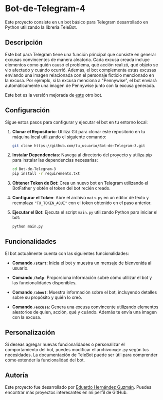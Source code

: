# Bot-de-Telegram-4

Este proyecto consiste en un bot básico para Telegram desarrollado en Python utilizando la librería TeleBot.

## Descripción

Este bot para Telegram tiene una función principal que consiste en generar excusas convincentes de manera aleatoria. Cada excusa creada incluye elementos como quién causó el problema, qué acción realizó, qué objeto se vio afectado y cuándo ocurrió. Además, el bot complementa estas excusas enviando una imagen relacionada con el personaje ficticio mencionado en la excusa. Por ejemplo, si la excusa menciona a "Pennywise", el bot enviará automáticamente una imagen de Pennywise junto con la excusa generada.

Este bot es la versión mejorada de [este](https://github.com/EduardoHernandezGuzman/Bot-de-Telegram-4-) otro bot.


## Configuración

Sigue estos pasos para configurar y ejecutar el bot en tu entorno local:

1. **Clonar el Repositorio**: Utiliza Git para clonar este repositorio en tu máquina local utilizando el siguiente comando:

    ```bash
    git clone https://github.com/tu_usuario/Bot-de-Telegram-3.git
    ```

2. **Instalar Dependencias**: Navega al directorio del proyecto y utiliza pip para instalar las dependencias necesarias:

    ```bash
    cd Bot-de-Telegram-3
    pip install -r requirements.txt
    ```

3. **Obtener Token de Bot**: Crea un nuevo bot en Telegram utilizando el BotFather y obtén el token del bot recién creado.

4. **Configurar el Token**: Abre el archivo `main.py` en un editor de texto y reemplaza `"TU_TOKEN_AQUÍ"` con el token obtenido en el paso anterior.

5. **Ejecutar el Bot**: Ejecuta el script `main.py` utilizando Python para iniciar el bot:

    ```bash
    python main.py
    ```

## Funcionalidades

El bot actualmente cuenta con las siguientes funcionalidades:

- **Comando `/start`**: Inicia el bot y muestra un mensaje de bienvenida al usuario.

- **Comando `/help`**: Proporciona información sobre cómo utilizar el bot y las funcionalidades disponibles.

- **Comando `/about`**: Muestra información sobre el bot, incluyendo detalles sobre su propósito y quién lo creó.

- **Comando `/excusa`**: Genera una excusa convincente utilizando elementos aleatorios de quien, acción, qué y cuándo. Además te envía una imagen con la excusa.

## Personalización

Si deseas agregar nuevas funcionalidades o personalizar el comportamiento del bot, puedes modificar el archivo `main.py` según tus necesidades. La documentación de TeleBot puede ser útil para comprender cómo extender la funcionalidad del bot.

## Autoría

Este proyecto fue desarrollado por [Eduardo Hernández Guzmán](https://github.com/EduardoHernandezGuzman). Puedes encontrar más proyectos interesantes en mi perfil de GitHub.

